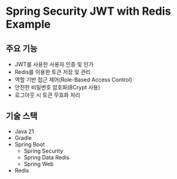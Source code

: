 # Spring Security JWT with Redis Example

##  주요 기능
- JWT를 사용한 사용자 인증 및 인가
- Redis를 이용한 토큰 저장 및 관리
- 역할 기반 접근 제어(Role-Based Access Control)
- 안전한 비밀번호 암호화(BCrypt 사용)
- 로그아웃 시 토큰 무효화 처리


##  기술 스택
- Java 21
- Gradle
- Spring Boot
    * Spring Security
    * Spring Data Redis
    * Spring Web
- Redis
